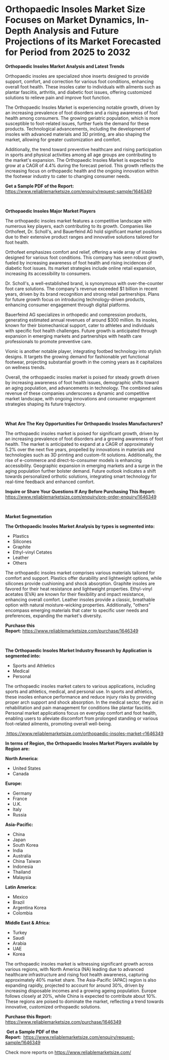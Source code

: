 <p><h1>Orthopaedic Insoles Market Size Focuses on Market Dynamics, In-Depth Analysis and Future Projections of its Market Forecasted for Period from 2025 to 2032</h1></p><p><strong>Orthopaedic Insoles Market Analysis and Latest Trends</strong></p>
<p><p>Orthopaedic insoles are specialized shoe inserts designed to provide support, comfort, and correction for various foot conditions, enhancing overall foot health. These insoles cater to individuals with ailments such as plantar fasciitis, arthritis, and diabetic foot issues, offering customized solutions to relieve pain and improve foot function. </p><p>The Orthopaedic Insoles Market is experiencing notable growth, driven by an increasing prevalence of foot disorders and a rising awareness of foot health among consumers. The growing geriatric population, which is more susceptible to foot-related issues, further fuels the demand for these products. Technological advancements, including the development of insoles with advanced materials and 3D printing, are also shaping the market, allowing for greater customization and comfort.</p><p>Additionally, the trend toward preventive healthcare and rising participation in sports and physical activities among all age groups are contributing to the market's expansion. The Orthopaedic Insoles Market is expected to grow at a CAGR of 4.4% during the forecast period. This growth reflects the increasing focus on orthopaedic health and the ongoing innovation within the footwear industry to cater to changing consumer needs.</p></p>
<p><strong>Get a Sample PDF of the Report:&nbsp;</strong> <a href="https://www.reliablemarketsize.com/enquiry/request-sample/1646349?utm_campaign=1872&utm_medium=2&utm_source=Github&utm_content=ia&utm_term=09022025&utm_id=orthopaedic-insoles">https://www.reliablemarketsize.com/enquiry/request-sample/1646349</a></p>
<p>&nbsp;</p>
<p><strong>Orthopaedic Insoles Major Market Players</strong></p>
<p><p>The orthopaedic insoles market features a competitive landscape with numerous key players, each contributing to its growth. Companies like Orthofeet, Dr. Scholl's, and Bauerfeind AG hold significant market positions due to their extensive product ranges and innovative solutions tailored for foot health.</p><p>Orthofeet emphasizes comfort and relief, offering a wide array of insoles designed for various foot conditions. This company has seen robust growth, fueled by increasing awareness of foot health and rising incidences of diabetic foot issues. Its market strategies include online retail expansion, increasing its accessibility to consumers.</p><p>Dr. Scholl's, a well-established brand, is synonymous with over-the-counter foot care solutions. The company's revenue exceeded $1 billion in recent years, driven by its brand recognition and strong retail partnerships. Plans for future growth focus on introducing technology-driven products, enhancing consumer engagement through digital platforms.</p><p>Bauerfeind AG specializes in orthopedic and compression products, generating estimated annual revenues of around $300 million. Its insoles, known for their biomechanical support, cater to athletes and individuals with specific foot health challenges. Future growth is anticipated through expansion in emerging markets and partnerships with health care professionals to promote preventive care.</p><p>Vionic is another notable player, integrating footbed technology into stylish designs. It targets the growing demand for fashionable yet functional footwear, projecting substantial growth in the coming years as it capitalizes on wellness trends.</p><p>Overall, the orthopaedic insoles market is poised for steady growth driven by increasing awareness of foot health issues, demographic shifts toward an aging population, and advancements in technology. The combined sales revenue of these companies underscores a dynamic and competitive market landscape, with ongoing innovations and consumer engagement strategies shaping its future trajectory.</p></p>
<p>&nbsp;</p>
<p><strong>What Are The Key Opportunities For Orthopaedic Insoles Manufacturers?</strong></p>
<p><p>The orthopaedic insoles market is poised for significant growth, driven by an increasing prevalence of foot disorders and a growing awareness of foot health. The market is anticipated to expand at a CAGR of approximately 5.2% over the next five years, propelled by innovations in materials and technologies such as 3D printing and custom-fit solutions. Additionally, the rise of e-commerce and direct-to-consumer models is enhancing accessibility. Geographic expansion in emerging markets and a surge in the aging population further bolster demand. Future outlook indicates a shift towards personalized orthotic solutions, integrating smart technology for real-time feedback and enhanced comfort.</p></p>
<p><strong>Inquire or Share Your Questions If Any Before Purchasing This Report:</strong> <a href="https://www.reliablemarketsize.com/enquiry/pre-order-enquiry/1646349?utm_campaign=1872&utm_medium=2&utm_source=Github&utm_content=ia&utm_term=09022025&utm_id=orthopaedic-insoles">https://www.reliablemarketsize.com/enquiry/pre-order-enquiry/1646349</a></p>
<p>&nbsp;</p>
<p><strong>Market Segmentation</strong></p>
<p><strong>The Orthopaedic Insoles Market Analysis by types is segmented into:</strong></p>
<p><ul><li>Plastics</li><li>Silicones</li><li>Graphite</li><li>Ethyl-vinyl Cetates</li><li>Leather</li><li>Others</li></ul></p>
<p><p>The orthopaedic insoles market comprises various materials tailored for comfort and support. Plastics offer durability and lightweight options, while silicones provide cushioning and shock absorption. Graphite insoles are favored for their heat resistance and lightweight properties. Ethyl-vinyl acetates (EVA) are known for their flexibility and impact resistance, enhancing overall comfort. Leather insoles provide a classic, breathable option with natural moisture-wicking properties. Additionally, "others" encompass emerging materials that cater to specific user needs and preferences, expanding the market's diversity.</p></p>
<p><strong>Purchase this Report:&nbsp;</strong><a href="https://www.reliablemarketsize.com/purchase/1646349?utm_campaign=1872&utm_medium=2&utm_source=Github&utm_content=ia&utm_term=09022025&utm_id=orthopaedic-insoles">https://www.reliablemarketsize.com/purchase/1646349</a></p>
<p>&nbsp;</p>
<p><strong>The Orthopaedic Insoles Market Industry Research by Application is segmented into:</strong></p>
<p><ul><li>Sports and Athletics</li><li>Medical</li><li>Personal</li></ul></p>
<p><p>The orthopaedic insoles market caters to various applications, including sports and athletics, medical, and personal use. In sports and athletics, these insoles enhance performance and reduce injury risks by providing proper arch support and shock absorption. In the medical sector, they aid in rehabilitation and pain management for conditions like plantar fasciitis. Personal market applications focus on everyday comfort and foot health, enabling users to alleviate discomfort from prolonged standing or various foot-related ailments, promoting overall well-being.</p></p>
<p><a href="https://www.reliablemarketsize.com/orthopaedic-insoles-market-r1646349?utm_campaign=1872&utm_medium=2&utm_source=Github&utm_content=ia&utm_term=09022025&utm_id=orthopaedic-insoles">&nbsp;https://www.reliablemarketsize.com/orthopaedic-insoles-market-r1646349</a></p>
<p><strong>In terms of Region, the Orthopaedic Insoles Market Players available by Region are:</strong></p>
<p>
    <p> <strong> North America: </strong>
        <ul>
            <li>United States</li>
            <li>Canada</li>
        </ul>
        </p> 
    <p> <strong> Europe: </strong>
        <ul>
            <li>Germany</li>
            <li>France</li>
            <li>U.K.</li>
            <li>Italy</li>
            <li>Russia</li>
        </ul>
        </p> 
    <p> <strong> Asia-Pacific: </strong>
        <ul>
            <li>China</li>
            <li>Japan</li>
            <li>South Korea</li>
            <li>India</li>
            <li>Australia</li>
            <li>China Taiwan</li>
            <li>Indonesia</li>
            <li>Thailand</li>
            <li>Malaysia</li>
        </ul>
        </p> 
    <p> <strong> Latin America: </strong>
        <ul>
            <li>Mexico</li>
            <li>Brazil</li>
            <li>Argentina Korea</li>
            <li>Colombia</li>
        </ul>
        </p> 
    <p> <strong> Middle East & Africa: </strong>
        <ul>
            <li>Turkey</li>
            <li>Saudi</li>
            <li>Arabia</li>
            <li>UAE</li>
            <li>Korea</li>
        </ul>
    </p>
    </p>
<p><p>The orthopaedic insoles market is witnessing significant growth across various regions, with North America (NA) leading due to advanced healthcare infrastructure and rising foot health awareness, capturing approximately 40% market share. The Asia-Pacific (APAC) region is also expanding rapidly, projected to account for around 30%, driven by increasing disposable incomes and a growing ageing population. Europe follows closely at 20%, while China is expected to contribute about 10%. These regions are poised to dominate the market, reflecting a trend towards innovative, customized orthopaedic solutions.</p></p>
<p><strong>Purchase this Report: </strong><a href="https://www.reliablemarketsize.com/purchase/1646349?utm_campaign=1872&utm_medium=2&utm_source=Github&utm_content=ia&utm_term=09022025&utm_id=orthopaedic-insoles">https://www.reliablemarketsize.com/purchase/1646349</a></p>
<p>&nbsp;<strong>Get a Sample PDF of the Report:&nbsp;&nbsp;</strong><a href="https://www.reliablemarketsize.com/enquiry/request-sample/1646349?utm_campaign=1872&utm_medium=2&utm_source=Github&utm_content=ia&utm_term=09022025&utm_id=orthopaedic-insoles">https://www.reliablemarketsize.com/enquiry/request-sample/1646349</a></p>
<p><strong></strong></p>
<p>Check more reports on <a href="https://www.reliablemarketsize.com/?utm_campaign=1872&utm_medium=2&utm_source=Github&utm_content=ia&utm_term=09022025&utm_id=orthopaedic-insoles">https://www.reliablemarketsize.com/</a></p>